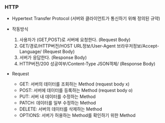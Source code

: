 ### HTTP 

- Hypertext Transfer Protocol (서버와 클라이언트가 통신하기 위해 정의된 규약)
- 작동방식
    1. 사용자가 (GET,POST)로 서버에 요청한다. (Request Body) 
    2. GET/경로/HTTP버전/HOST URL정보/User-Agent 브라우저정보/Accept-Language/ (Request Body)
    3. 서버가 응답한다. (Response Body)
    4. HTTP버전/200 성공여부/Content-Type JSON객체/ (Response Body)

- Request
    - GET: 서버의 데이터를 조회하는 Method (request body x)
    - POST: 서버에 데이터를 등록하는 Method (request body o)
    - PUT: 서버 내 데이터를 수정하는 Method
    - PATCH: 데이터를 일부 수정하는 Method
    - DELETE: 서버의 데이터를 삭제하는 Method
    - OPTIONS: 서버가 허용하는 Method를 확인하기 위한 Method